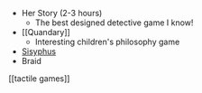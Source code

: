  - Her Story (2-3 hours)
   - The best designed detective game I know!
 - [[Quandary]]
   - Interesting children's philosophy game
 - [Sisyphus](https://gprosser.itch.io/sisyphus)
 - Braid

[[tactile games]]
